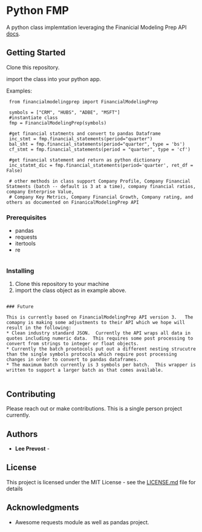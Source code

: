 # Python FMP

A python class implemtation leveraging the Finanicial Modeling Prep API [docs](https://financialmodelingprep.com/developer/docs/).

## Getting Started

Clone this repository.

import the class into your python app.

Examples:

	 from financialmodelingprep import FinancialModelingPrep

	 symbols = ["CRM", "HUBS", "ADBE", "MSFT"]
	 #instantiate class
	 fmp = FinancialModelingPrep(symbols)
	 
	 #get financial statments and convert to pandas Dataframe
	 inc_stmt = fmp.financial_statements(period="quarter")
	 bal_sht = fmp.financial_statements(period="quarter", type = 'bs')
	 cf_stmt = fmp.financial_statements(period = "quarter", type = 'cf')
	 
	 #get financial statement and return as python dictionary
	 inc_statmt_dic = fmp.financial_statements(period='quarter', ret_df = False)
	 
	 # other methods in class support Company Profile, Company Financial Statments (batch -- default is 3 at a time), company financial ratios, company Enterprise Value, 
	 # Company Key Metrics, Company Financial Growth, Company rating, and others as documented on FinanicalModelingPrep API
	 

### Prerequisites

* pandas
* requests
* itertools
* re
```
```

### Installing

   1) Clone this repository to your machine
   2) import the class object as in example above.

```

### Future

This is currently based on FinancialModelingPrep API version 3.   The comapny is making some adjustments to their API which we hope will result in the following:
* Clean industry standard JSON.  Currently the API wraps all data in quotes including numeric data.  This requires some post processing to convert from strings to integer or float objects.
* Currently the batch prootocols put out a different nesting strucutre than the single symbols protocols which require post processing changes in order to convert to pandas dataframes.
* The maximum batch currently is 3 symbols per batch.  This wrapper is written to support a larger batch as that comes available.


```


## Contributing

Please reach out or make contributions.  This is a single person project currently.


## Authors

* **Lee Prevost** - 



## License

This project is licensed under the MIT License - see the [LICENSE.md](LICENSE.md) file for details

## Acknowledgments

* Awesome requests module as well as pandas project.

